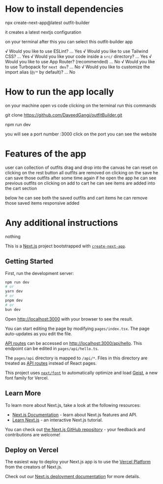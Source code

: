 
# How to install dependencies

npx create-next-app@latest outfit-builder

it creates a latest nextjs configuration

on your terminal after this you can select this 
outfit-builder app

√ Would you like to use ESLint? ... Yes
√ Would you like to use Tailwind CSS? ... Yes
√ Would you like your code inside a `src/` directory? ... Yes
√ Would you like to use App Router? (recommended) ... No 
√ Would you like to use Turbopack for `next dev`? ... No 
√ Would you like to customize the import alias (`@/*` by default)? ... No






# How to run the app locally

on your machine open vs code 
clicking on the terminal 
run this commands 


git clone https://github.com/DaveedGangi/outfitBuilder.git

npm run dev 

you will see a port number :3000 
click on the port you can see the website 




# Features of the app

user can collection of outfits drag and drop into the canvas 
he can reset on clicking on the rest button all outfits are removed 
on clicking on the save he can save those outfits after some time 
again if he open the app he can see previous outfits 
on clicking on add to cart he can see items are added into the cart section

below he can see both the saved outfits and cart items 
he can remove those saved items 
responsive added 



# Any additional instructions

nothing































This is a [Next.js](https://nextjs.org) project bootstrapped with [`create-next-app`](https://nextjs.org/docs/pages/api-reference/create-next-app).

## Getting Started

First, run the development server:

```bash
npm run dev
# or
yarn dev
# or
pnpm dev
# or
bun dev
```

Open [http://localhost:3000](http://localhost:3000) with your browser to see the result.

You can start editing the page by modifying `pages/index.tsx`. The page auto-updates as you edit the file.

[API routes](https://nextjs.org/docs/pages/building-your-application/routing/api-routes) can be accessed on [http://localhost:3000/api/hello](http://localhost:3000/api/hello). This endpoint can be edited in `pages/api/hello.ts`.

The `pages/api` directory is mapped to `/api/*`. Files in this directory are treated as [API routes](https://nextjs.org/docs/pages/building-your-application/routing/api-routes) instead of React pages.

This project uses [`next/font`](https://nextjs.org/docs/pages/building-your-application/optimizing/fonts) to automatically optimize and load [Geist](https://vercel.com/font), a new font family for Vercel.

## Learn More

To learn more about Next.js, take a look at the following resources:

- [Next.js Documentation](https://nextjs.org/docs) - learn about Next.js features and API.
- [Learn Next.js](https://nextjs.org/learn-pages-router) - an interactive Next.js tutorial.

You can check out [the Next.js GitHub repository](https://github.com/vercel/next.js) - your feedback and contributions are welcome!

## Deploy on Vercel

The easiest way to deploy your Next.js app is to use the [Vercel Platform](https://vercel.com/new?utm_medium=default-template&filter=next.js&utm_source=create-next-app&utm_campaign=create-next-app-readme) from the creators of Next.js.

Check out our [Next.js deployment documentation](https://nextjs.org/docs/pages/building-your-application/deploying) for more details.
